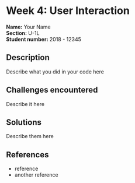# Week 4: User Interaction

**Name:** Your Name <br/>
**Section:** U-1L <br/>
**Student number:** 2018 - 12345 <br/>

## Description

Describe what you did in your code here

## Challenges encountered

Describe it here

## Solutions

Describe them here

## References

- reference
- another reference
